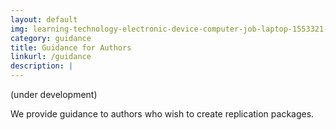 ```yaml
---
layout: default
img: learning-technology-electronic-device-computer-job-laptop-1553321-pxhere.com.jpg
category: guidance
title: Guidance for Authors
linkurl: /guidance
description: |
---
```

(under development)

We provide guidance to authors who wish to create replication packages.